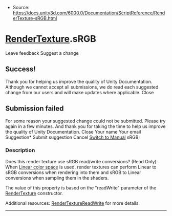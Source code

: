 * Source: https://docs.unity3d.com/6000.0/Documentation/ScriptReference/RenderTexture-sRGB.html

#  [RenderTexture](https://docs.unity3d.com/6000.0/Documentation/ScriptReference/RenderTexture.html).sRGB
Leave feedback
Suggest a change
## Success!
Thank you for helping us improve the quality of Unity Documentation. Although we cannot accept all submissions, we do read each suggested change from our users and will make updates where applicable.
Close
## Submission failed
For some reason your suggested change could not be submitted. Please <a>try again</a> in a few minutes. And thank you for taking the time to help us improve the quality of Unity Documentation.
Close
Your name Your email Suggestion* Submit suggestion
Cancel
[Switch to Manual](https://docs.unity3d.com/6000.0/Documentation/Manual/class-RenderTexture.html "Go to RenderTexture Component in the Manual")
sRGB; 
### Description
Does this render texture use sRGB read/write conversions? (Read Only).
When [Linear color space](https://docs.unity3d.com/6000.0/Documentation/Manual/LinearLighting.html) is used, render textures can perform Linear to sRGB conversions when rendering into them and sRGB to Linear conversions when sampling them in the shaders.  
  
The value of this property is based on the "readWrite" parameter of the [RenderTexture](https://docs.unity3d.com/6000.0/Documentation/ScriptReference/RenderTexture.html) constructor.  
  
Additional resources: [RenderTextureReadWrite](https://docs.unity3d.com/6000.0/Documentation/ScriptReference/RenderTextureReadWrite.html) for more details.
* * *
